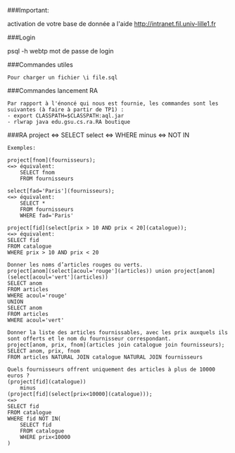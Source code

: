 ###Important:
  
  activation de votre base de donnée a l'aide http://intranet.fil.univ-lille1.fr

###Login

  psql -h webtp
  mot de passe de login

  
###Commandes utiles
	
	Pour charger un fichier \i file.sql
	
###Commandes lancement RA

	Par rapport à l'énoncé qui nous est fournie, les commandes sont les suivantes (à faire à partir de TP1) :
	- export CLASSPATH=$CLASSPATH:aql.jar
	- rlwrap java edu.gsu.cs.ra.RA boutique

###RA
	project <=> SELECT
	select <=> WHERE 
	minus <=> NOT IN 
	
	Exemples:
	
	project[fnom](fournisseurs);
	<=> équivalent:
		SELECT fnom
		FROM fournisseurs
	
	select[fad='Paris'](fournisseurs);
	<=> équivalent:
		SELECT *
		FROM fournisseurs
		WHERE fad='Paris'
		
	project[fid](select[prix > 10 AND prix < 20](catalogue));
	<=> équivalent:
	SELECT fid
	FROM catalogue
	WHERE prix > 10 AND prix < 20
	
	Donner les noms d’articles rouges ou verts. 
	project[anom](select[acoul='rouge'](articles)) union project[anom](select[acoul='vert'](articles))
	SELECT anom
	FROM articles
	WHERE acoul='rouge'
	UNION
	SELECT anom
	FROM articles
	WHERE acoul='vert'
	
	Donner la liste des articles fournissables, avec les prix auxquels ils sont offerts et le nom du fournisseur correspondant.
	project[anom, prix, fnom](articles join catalogue join fournisseurs);
	SELECT anom, prix, fnom
	FROM articles NATURAL JOIN catalogue NATURAL JOIN fournisseurs
	
	Quels fournisseurs offrent uniquement des articles à plus de 10000 euros ?
	(project[fid](catalogue))
		minus
	(project[fid](select[prix<10000](catalogue)));
	<=>
	SELECT fid
	FROM catalogue
	WHERE fid NOT IN(
		SELECT fid
		FROM catalogue
		WHERE prix<10000
	)

